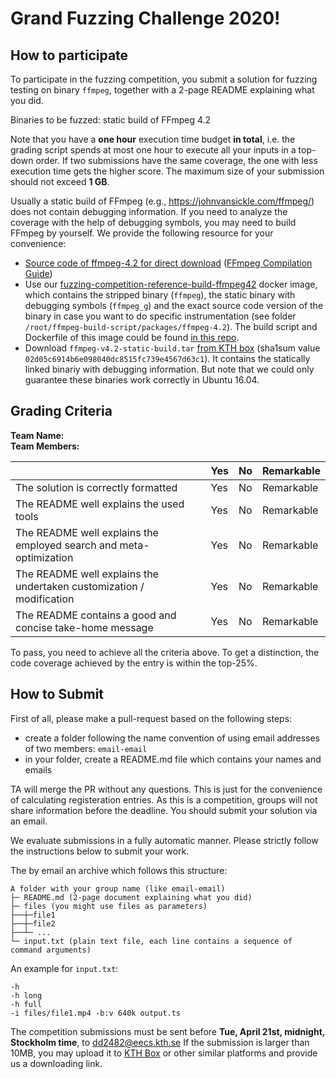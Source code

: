 # Grand Fuzzing Challenge 2020!

## How to participate

To participate in the fuzzing competition, you submit a solution for fuzzing testing on binary `ffmpeg`, together with a 2-page README explaining what you did.

Binaries to be fuzzed: static build of FFmpeg 4.2

Note that you have a **one hour** execution time budget **in total**, i.e. the grading script spends at most one hour to execute all your inputs in a top-down order. If two submissions have the same coverage, the one with less execution time gets the higher score. The maximum size of your submission should not exceed **1 GB**.

Usually a static build of FFmpeg (e.g., https://johnvansickle.com/ffmpeg/) does not contain debugging information. If you need to analyze the coverage with the help of debugging symbols, you may need to build FFmpeg by yourself. We provide the following resource for your convenience:

- [Source code of ffmpeg-4.2 for direct download](http://ffmpeg.org/releases/ffmpeg-4.2.tar.bz2) ([FFmpeg Compilation Guide](https://trac.ffmpeg.org/wiki/CompilationGuide))
- Use our [fuzzing-competition-reference-build-ffmpeg42](https://hub.docker.com/repository/docker/kthassert/fuzzing-competition-reference-build-ffmpeg42) docker image, which contains the stripped binary (`ffmpeg`), the static binary with debugging symbols (`ffmpeg_g`) and the exact source code version of the binary in case you want to do specific instrumentation (see folder `/root/ffmpeg-build-script/packages/ffmpeg-4.2`). The build script and Dockerfile of this image could be found [in this repo](https://github.com/gluckzhang/ffmpeg-build-script/tree/enable-debug).
- Download `ffmpeg-v4.2-static-build.tar` [from KTH box](https://kth.box.com/s/petg60k4r7lblcfkdp07vggswxqn148b) (sha1sum value `02d05c6914b6e098040dc8515fc739e4567d63c1`). It contains the statically linked binariy with debugging information. But note that we could only guarantee these binaries work correctly in Ubuntu 16.04.

## Grading Criteria

**Team Name:**  
**Team Members:**

|                                             | Yes | No | Remarkable |
|-------------------------------------------- | ----|----|-------------|
|The solution is correctly formatted | Yes | No | Remarkable |
|The README well explains the used tools  | Yes | No | Remarkable |
|The README well explains the employed search and meta-optimization  | Yes | No | Remarkable |
|The README well explains the undertaken customization / modification | Yes | No | Remarkable |
|The README contains a good and concise take-home message | Yes | No | Remarkable |

To pass, you need to achieve all the criteria above. To get a distinction, the code coverage achieved by the entry is within the top-25%.

## How to Submit

First of all, please make a pull-request based on the following steps:

- create a folder following the name convention of using email addresses of two members: `email-email`
- in your folder, create a README.md file which contains your names and emails

TA will merge the PR without any questions. This is just for the convenience of calculating registeration entries. As this is a competition, groups will not share information before the deadline. You should submit your solution via an email.

We evaluate submissions in a fully automatic manner. Please strictly follow the instructions below to submit your work.

The  by email an archive which follows this structure:

```
A folder with your group name (like email-email)
├─ README.md (2-page document explaining what you did)
├─ files (you might use files as parameters)
├──┼─file1
├──┼─file2
├──┴─ ...
└─ input.txt (plain text file, each line contains a sequence of command arguments)
```

An example for `input.txt`:

```
-h
-h long
-h full
-i files/file1.mp4 -b:v 640k output.ts
```

The competition submissions must be sent before **Tue, April 21st, midnight, Stockholm time**, to dd2482@eecs.kth.se If the submission is larger than 10MB, you may upload it to [KTH Box](https://kth.app.box.com/) or other similar platforms and provide us a downloading link.
